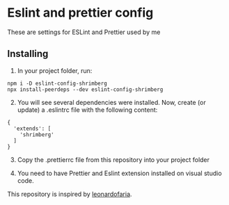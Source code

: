 # Eslint and prettier config
 
These are settings for ESLint and Prettier used by me

## Installing

1. In your project folder, run:
```
npm i -D eslint-config-shrimberg
npx install-peerdeps --dev eslint-config-shrimberg
```

2. You will see several dependencies were installed. Now, create (or update) a .eslintrc file with the following content:
```
{
  'extends': [
    'shrimberg'
  ]
}
```

3. Copy the .prettierrc file from this repository into your project folder

4. You need to have Prettier and Eslint extension installed on visual studio code.

This repository is inspired by [leonardofaria](https://github.com/leonardofaria/eslint-config-leozera).
